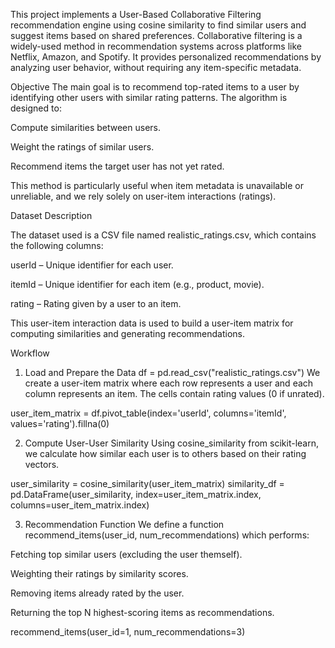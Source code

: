 This project implements a User-Based Collaborative Filtering recommendation engine using cosine similarity to find similar users and suggest items based on shared preferences. Collaborative filtering is a widely-used method in recommendation systems across platforms like Netflix, Amazon, and Spotify. It provides personalized recommendations by analyzing user behavior, without requiring any item-specific metadata.

  Objective
The main goal is to recommend top-rated items to a user by identifying other users with similar rating patterns. The algorithm is designed to:

Compute similarities between users.

Weight the ratings of similar users.

Recommend items the target user has not yet rated.

This method is particularly useful when item metadata is unavailable or unreliable, and we rely solely on user-item interactions (ratings).

  Dataset Description
  
The dataset used is a CSV file named realistic_ratings.csv, which contains the following columns:

userId – Unique identifier for each user.

itemId – Unique identifier for each item (e.g., product, movie).

rating – Rating given by a user to an item.

This user-item interaction data is used to build a user-item matrix for computing similarities and generating recommendations.

  Workflow
  
1. Load and Prepare the Data
df = pd.read_csv("realistic_ratings.csv")
We create a user-item matrix where each row represents a user and each column represents an item. The cells contain rating values (0 if unrated).

user_item_matrix = df.pivot_table(index='userId', columns='itemId', values='rating').fillna(0)

2. Compute User-User Similarity
Using cosine_similarity from scikit-learn, we calculate how similar each user is to others based on their rating vectors.

user_similarity = cosine_similarity(user_item_matrix)
similarity_df = pd.DataFrame(user_similarity, index=user_item_matrix.index, columns=user_item_matrix.index)

3. Recommendation Function
We define a function recommend_items(user_id, num_recommendations) which performs:

Fetching top similar users (excluding the user themself).

Weighting their ratings by similarity scores.

Removing items already rated by the user.

Returning the top N highest-scoring items as recommendations.

recommend_items(user_id=1, num_recommendations=3)
